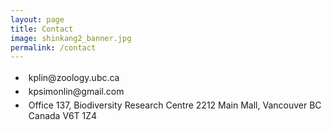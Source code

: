 ```yaml
---
layout: page
title: Contact
image: shinkang2_banner.jpg
permalink: /contact
---
```

<style>
ul li {
    padding: 2.5px 5px;
}
</style>

<ul class="fa-ul">
  <li><i class="fa-li fa fa-envelope"></i>kplin@zoology.ubc.ca</li>  
  
  <li><i class="fa-li fa fa-envelope"></i>kpsimonlin@gmail.com</li>  
  
  <li><i class="fa-li fa fa-paper-plane"></i>Office 137, Biodiversity Research Centre 2212 Main Mall, Vancouver BC Canada V6T 1Z4</li>  
</ul>
